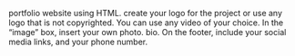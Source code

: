portfolio website using HTML.
create your logo for the project or use any logo that is not copyrighted.
 You can use any video of your choice.
In the “image” box, insert your own photo.
bio.
On the footer, include your social media links, and your phone number.